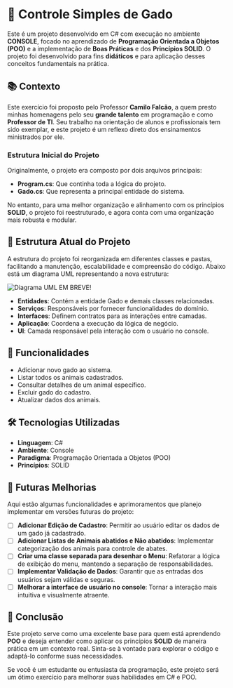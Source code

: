 # 🐄 Controle Simples de Gado

Este é um projeto desenvolvido em C# com execução no ambiente **CONSOLE**, focado no aprendizado de **Programação Orientada a Objetos (POO)** e a implementação de **Boas Práticas** e dos **Princípios SOLID**. O projeto foi desenvolvido para fins **didáticos** e para aplicação desses conceitos fundamentais na prática.

## 📚 Contexto

Este exercício foi proposto pelo Professor **Camilo Falcão**, a quem presto minhas homenagens pelo seu **grande talento** em programação e como **Professor de TI**. Seu trabalho na orientação de alunos e profissionais tem sido exemplar, e este projeto é um reflexo direto dos ensinamentos ministrados por ele.

### Estrutura Inicial do Projeto

Originalmente, o projeto era composto por dois arquivos principais:

- **Program.cs**: Que continha toda a lógica do projeto.
- **Gado.cs**: Que representa a principal entidade do sistema.

No entanto, para uma melhor organização e alinhamento com os princípios **SOLID**, o projeto foi reestruturado, e agora conta com uma organização mais robusta e modular.

## 🚀 Estrutura Atual do Projeto

A estrutura do projeto foi reorganizada em diferentes classes e pastas, facilitando a manutenção, escalabilidade e compreensão do código. Abaixo está um diagrama UML representando a nova estrutura:

![Diagrama UML](./uml_diagrama.png) EM BREVE!

- **Entidades**: Contém a entidade Gado e demais classes relacionadas.
- **Serviços**: Responsáveis por fornecer funcionalidades do domínio.
- **Interfaces**: Definem contratos para as interações entre camadas.
- **Aplicação**: Coordena a execução da lógica de negócio.
- **UI**: Camada responsável pela interação com o usuário no console.

## 🔧 Funcionalidades

- Adicionar novo gado ao sistema.
- Listar todos os animais cadastrados.
- Consultar detalhes de um animal específico.
- Excluir gado do cadastro.
- Atualizar dados dos animais.

## 🛠️ Tecnologias Utilizadas

- **Linguagem**: C#
- **Ambiente**: Console
- **Paradigma**: Programação Orientada a Objetos (POO)
- **Princípios**: SOLID

## 📝 Futuras Melhorias

Aqui estão algumas funcionalidades e aprimoramentos que planejo implementar em versões futuras do projeto:

- [ ] **Adicionar Edição de Cadastro**: Permitir ao usuário editar os dados de um gado já cadastrado.
- [ ] **Adicionar Listas de Animais abatidos e Não abatidos**: Implementar categorização dos animais para controle de abates.
- [ ] **Criar uma classe separada para desenhar o Menu**: Refatorar a lógica de exibição do menu, mantendo a separação de responsabilidades.
- [ ] **Implementar Validação de Dados**: Garantir que as entradas dos usuários sejam válidas e seguras.
- [ ] **Melhorar a interface de usuário no console**: Tornar a interação mais intuitiva e visualmente atraente.

## 🌟 Conclusão

Este projeto serve como uma excelente base para quem está aprendendo **POO** e deseja entender como aplicar os princípios **SOLID** de maneira prática em um contexto real. Sinta-se à vontade para explorar o código e adaptá-lo conforme suas necessidades.

Se você é um estudante ou entusiasta da programação, este projeto será um ótimo exercício para melhorar suas habilidades em C# e POO.
